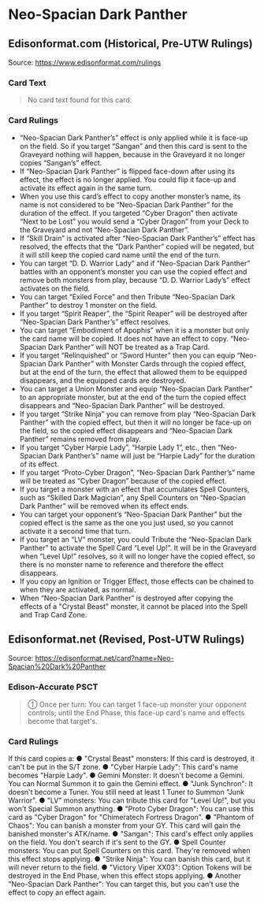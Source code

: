 # Neo-Spacian Dark Panther

## Edisonformat.com (Historical, Pre-UTW Rulings)

Source: https://www.edisonformat.com/rulings

### Card Text

> No card text found for this card.

### Card Rulings

*   “Neo-Spacian Dark Panther’s” effect is only applied while it is face-up on the field. So if you target “Sangan” and then this card is sent to the Graveyard nothing will happen, because in the Graveyard it no longer copies “Sangan’s” effect.
*   If “Neo-Spacian Dark Panther” is flipped face-down after using its effect, the effect is no longer applied. You could flip it face-up and activate its effect again in the same turn.
*   When you use this card’s effect to copy another monster’s name, its name is not considered to be “Neo-Spacian Dark Panther” for the duration of the effect. If you targeted “Cyber Dragon” then activate “Next to be Lost” you would send a “Cyber Dragon” from your Deck to the Graveyard and not “Neo-Spacian Dark Panther”.
*   If “Skill Drain” is activated after “Neo-Spacian Dark Panther’s” effect has resolved, the effects that the “Dark Panther” copied will be negated, but it will still keep the copied card name until the end of the turn.
*   You can target “D. D. Warrior Lady” and if “Neo-Spacian Dark Panther” battles with an opponent’s monster you can use the copied effect and remove both monsters from play, because “D. D. Warrior Lady’s” effect activates on the field.
*   You can target “Exiled Force” and then Tribute “Neo-Spacian Dark Panther” to destroy 1 monster on the field.
*   If you target “Spirit Reaper”, the “Spirit Reaper” will be destroyed after “Neo-Spacian Dark Panther’s” effect resolves.
*   You can target “Embodiment of Apophis” when it is a monster but only the card name will be copied. It does not have an effect to copy. “Neo-Spacian Dark Panther” will NOT be treated as a Trap Card.
*   If you target “Relinquished” or “Sword Hunter” then you can equip “Neo-Spacian Dark Panther” with Monster Cards through the copied effect, but at the end of the turn, the effect that allowed them to be equipped disappears, and the equipped cards are destroyed.
*   You can target a Union Monster and equip “Neo-Spacian Dark Panther” to an appropriate monster, but at the end of the turn the copied effect disappears and “Neo-Spacian Dark Panther” will be destroyed.
*   If you target “Strike Ninja” you can remove from play “Neo-Spacian Dark Panther” with the copied effect, but then it will no longer be face-up on the field, so the copied effect disappears and “Neo-Spacian Dark Panther” remains removed from play.
*   If you target “Cyber Harpie Lady”, “Harpie Lady 1”, etc., then “Neo-Spacian Dark Panther’s” name will just be “Harpie Lady” for the duration of its effect.
*   If you target “Proto-Cyber Dragon”, “Neo-Spacian Dark Panther’s” name will be treated as “Cyber Dragon” because of the copied effect.
*   If you target a monster with an effect that accumulates Spell Counters, such as “Skilled Dark Magician”, any Spell Counters on “Neo-Spacian Dark Panther” will be removed when its effect ends.
*   You can target your opponent’s “Neo-Spacian Dark Panther” but the copied effect is the same as the one you just used, so you cannot activate it a second time that turn.
*   If you target an “LV” monster, you could Tribute the “Neo-Spacian Dark Panther” to activate the Spell Card “Level Up!”. It will be in the Graveyard when “Level Up!” resolves, so it will no longer have the copied effect, so there is no monster name to reference and therefore the effect disappears.
*   If you copy an Ignition or Trigger Effect, those effects can be chained to when they are activated, as normal.
*   When “Neo-Spacian Dark Panther” is destroyed after copying the effects of a "Crystal Beast" monster, it cannot be placed into the Spell and Trap Card Zone.

## Edisonformat.net (Revised, Post-UTW Rulings)

Source: https://edisonformat.net/card?name=Neo-Spacian%20Dark%20Panther

### Edison-Accurate PSCT

> ① Once per turn: You can target 1 face-up monster your opponent controls; until the End Phase, this face-up card's name and effects become that target's.

### Card Rulings

If this card copies a:
● "Crystal Beast" monsters:
If this card is destroyed, it can't be put in the S/T zone.
● "Cyber Harpie Lady":
This card's name becomes "Harpie Lady".
● Gemini Monster:
It doesn't become a Gemini. You can Normal Summon it to gain the Gemini effect.
● "Junk Synchron":
It doesn't become a Tuner. You still need at least 1 Tuner to Summon "Junk Warrior".
● "LV" monsters:
You can tribute this card for "Level Up!", but you won't Special Summon anything.
● "Proto Cyber Dragon":
You can use this card as "Cyber Dragon" for "Chimeratech Fortress Dragon".
● "Phantom of Chaos":
You can banish a monster from your GY. This card will gain the banished monster's ATK/name.
● "Sangan":
This card's effect only applies on the field. You don't search if it's sent to the GY.
● Spell Counter monsters:
You can put Spell Counters on this card. They're removed when this effect stops applying.
● "Strike Ninja":
You can banish this card, but it will never return to the field.
● "Victory Viper XX03":
Option Tokens will be destroyed in the End Phase, when this effect stops applying.
● Another "Neo-Spacian Dark Panther":
You can target this, but you can't use the effect to copy an effect again.
            